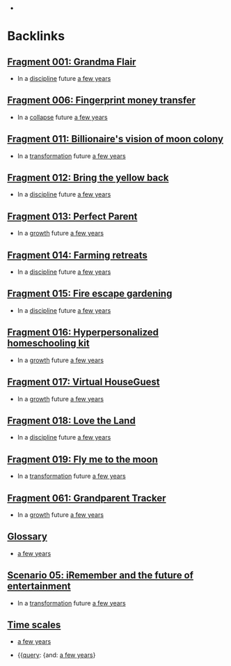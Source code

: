 - 

# Backlinks
## [Fragment 001: Grandma Flair](<Fragment 001: Grandma Flair.md>)
- In a [discipline](<discipline.md>) future [a few years](<a few years.md>)

## [Fragment 006: Fingerprint money transfer](<Fragment 006: Fingerprint money transfer.md>)
- In a [collapse](<collapse.md>) future [a few years](<a few years.md>)

## [Fragment 011: Billionaire's vision of moon colony](<Fragment 011: Billionaire's vision of moon colony.md>)
- In a [transformation](<transformation.md>) future [a few years](<a few years.md>)

## [Fragment 012: Bring the yellow back](<Fragment 012: Bring the yellow back.md>)
- In a [discipline](<discipline.md>) future [a few years](<a few years.md>)

## [Fragment 013: Perfect Parent ](<Fragment 013: Perfect Parent .md>)
- In a [growth](<growth.md>) future [a few years](<a few years.md>)

## [Fragment 014: Farming retreats](<Fragment 014: Farming retreats.md>)
- In a [discipline](<discipline.md>) future [a few years](<a few years.md>)

## [Fragment 015: Fire escape gardening](<Fragment 015: Fire escape gardening.md>)
- In a [discipline](<discipline.md>) future [a few years](<a few years.md>)

## [Fragment 016: Hyperpersonalized homeschooling kit](<Fragment 016: Hyperpersonalized homeschooling kit.md>)
- In a [growth](<growth.md>) future [a few years](<a few years.md>)

## [Fragment 017: Virtual HouseGuest](<Fragment 017: Virtual HouseGuest.md>)
- In a [growth](<growth.md>) future [a few years](<a few years.md>)

## [Fragment 018: Love the Land](<Fragment 018: Love the Land.md>)
- In a [discipline](<discipline.md>) future [a few years](<a few years.md>)

## [Fragment 019: Fly me to the moon](<Fragment 019: Fly me to the moon.md>)
- In a [transformation](<transformation.md>) future [a few years](<a few years.md>)

## [Fragment 061: Grandparent Tracker](<Fragment 061: Grandparent Tracker.md>)
- In a [growth](<growth.md>) future [a few years](<a few years.md>)

## [Glossary](<Glossary.md>)
- [a few years](<a few years.md>)

## [Scenario 05: iRemember and the future of entertainment](<Scenario 05: iRemember and the future of entertainment.md>)
- In a [transformation](<transformation.md>) future [a few years](<a few years.md>)

## [Time scales](<Time scales.md>)
- [a few years](<a few years.md>)

- {{[query](<query.md>): {and: [a few years](<a few years.md>)}


